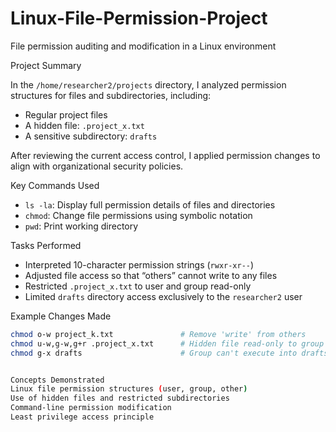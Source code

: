 # Linux-File-Permission-Project
File permission auditing and modification in a Linux environment

Project Summary

In the `/home/researcher2/projects` directory, I analyzed permission structures for files and subdirectories, including:
- Regular project files
- A hidden file: `.project_x.txt`
- A sensitive subdirectory: `drafts`

After reviewing the current access control, I applied permission changes to align with organizational security policies.

Key Commands Used
- `ls -la`: Display full permission details of files and directories
- `chmod`: Change file permissions using symbolic notation
- `pwd`: Print working directory


Tasks Performed
- Interpreted 10-character permission strings (`rwxr-xr--`)
- Adjusted file access so that “others” cannot write to any files
- Restricted `.project_x.txt` to user and group read-only
- Limited `drafts` directory access exclusively to the `researcher2` user


Example Changes Made
```bash
chmod o-w project_k.txt               # Remove 'write' from others
chmod u-w,g-w,g+r .project_x.txt      # Hidden file read-only to group
chmod g-x drafts                      # Group can't execute into drafts


Concepts Demonstrated
Linux file permission structures (user, group, other)
Use of hidden files and restricted subdirectories
Command-line permission modification
Least privilege access principle
